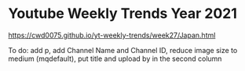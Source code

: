 # Youtube Weekly Trends Year 2021

https://cwd0075.github.io/yt-weekly-trends/week27/Japan.html

To do: add p, add Channel Name and Channel ID, reduce image size to medium (mqdefault), put title and upload by in the second column
